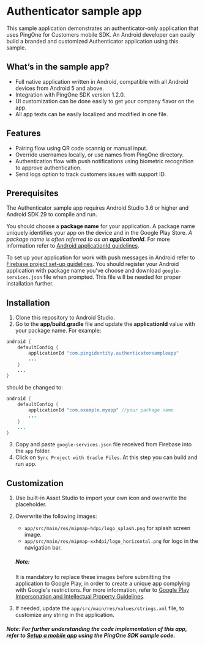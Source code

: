 # Authenticator sample app

This sample application demonstrates an authenticator-only application that uses PingOne for Customers mobile SDK. An Android developer can easily build a branded and customized Authenticator application using this sample.

## What’s in the sample app?

  - Full native application written in Android, compatible with all Android devices from Android 5 and above.
  - Integration with PingOne SDK version 1.2.0.
  - UI customization can be done easily to get your company flavor on the app.
  - All app texts can be easily localized and modified in one file.

## Features

  - Pairing flow using QR code scannig or manual input.
  - Override usernames locally, or use names from PingOne directory.
  - Authentication flow with push notifications using biometric recognition to approve authentication.
  - Send logs option to track customers issues with support ID.

## Prerequisites

The Authenticator sample app requires Android Studio 3.6 or higher and Android SDK 29 to compile and run.

You should choose a **package name** for your application. A package name uniquely identifies your app on the device and in the Google Play Store. *A package name is often referred to as an **applicationId***. For more information refer to [Android applicationId guidelines].

To set up your application for work with push messages in Android refer to [Firebase project set-up guidelines]. You should register your Android application with package name you've choose and download ```google-services.json``` file when prompted. 
This file will be needed for proper installation further.

## Installation

1. Clone this repository to Android Studio.
2. Go to the **app/build.gradle** file and update the **applicationId** value with your package name. For example:
```java
android {
    defaultConfig {
        applicationId "com.pingidentity.authenticatorsampleapp"
        ...
    }
    ...
}
```
should be changed to:
```java
android {
    defaultConfig {
        applicationId "com.example.myapp" //your package name
        ...
    }
    ...
}
```
3. Copy and paste ```google-services.json``` file received from Firebase into the ```app``` folder.
4. Click on ```Sync Project with Gradle Files```. At this step you can build and run app.

## Customization
1. Use built-in Asset Studio to import your own icon and owerwrite the placeholder.
2. Owerwrite the following images:
    * `app/src/main/res/mipmap-hdpi/logo_splash.png` for splash screen image.
    * `app/src/main/res/mipmap-xxhdpi/logo_horizontal.png` for logo in the navigation bar.
    ##### Note: 
    It is mandatory to replace these images before submitting the application to Google Play, in order to create a unique app complying with Google's restrictions. For more information, refer to [Google Play Impersonation and Intellectual Property Guidelines].

3. If needed, update the `app/src/main/res/values/strings.xml` file, to customize any string in the application.
##### Note: For further understanding the code implementation of this app, refer to [Setup a mobile app] using the PingOne SDK sample code.


[Setup a mobile app]: <https://github.com/pingidentity/pingone-customers-mobile-sdk-android>
[Firebase project set-up guidelines]:<https://firebase.google.com/docs/android/setup?authuser=0#register-app>
[Google Play Impersonation and Intellectual Property Guidelines]:<https://play.google.com/about/ip-impersonation/impersonation>
[Android applicationId guidelines]:<https://developer.android.com/studio/build/application-id>
[PingOne mobile SDK Android README]:<https://github.com/pingidentity/pingone-customers-mobile-sdk-android/blob/master/README.md>
